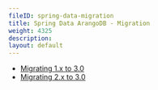 ```yaml
---
fileID: spring-data-migration
title: Spring Data ArangoDB - Migration
weight: 4325
description: 
layout: default
---
```

- [Migrating 1.x to 3.0](spring-data-migration-migrating-1-x-3-0)
- [Migrating 2.x to 3.0](spring-data-migration-migrating-2-x-3-0)
